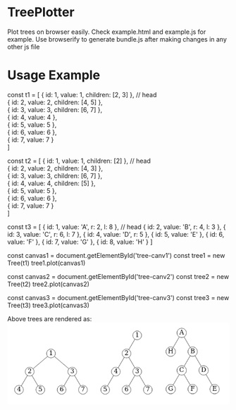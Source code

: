 # TreePlotter
Plot trees on browser easily. Check example.html and example.js for example.
Use browserify to generate bundle.js after making changes in any other js file

# Usage Example

const t1 = [
  { id: 1, value: 1, children: [2, 3] }, // head  
  { id: 2, value: 2, children: [4, 5] },  
  { id: 3, value: 3, children: [6, 7] },  
  { id: 4, value: 4 },  
  { id: 5, value: 5 },  
  { id: 6, value: 6 },  
  { id: 7, value: 7 }  
]

const t2 = [
  { id: 1, value: 1, children: [2] }, // head  
  { id: 2, value: 2, children: [4, 3] },  
  { id: 3, value: 3, children: [6, 7] },  
  { id: 4, value: 4, children: [5] },  
  { id: 5, value: 5 },  
  { id: 6, value: 6 },  
  { id: 7, value: 7 }  
]

const t3 = [
  { id: 1, value: 'A', r: 2, l: 8 }, // head
  { id: 2, value: 'B', r: 4, l: 3 },
  { id: 3, value: 'C', r: 6, l: 7 },
  { id: 4, value: 'D', r: 5 },
  { id: 5, value: 'E' },
  { id: 6, value: 'F' },
  { id: 7, value: 'G' },
  { id: 8, value: 'H' }
]

const canvas1 = document.getElementById('tree-canv1')
const tree1 = new Tree(t1)
tree1.plot(canvas1)

const canvas2 = document.getElementById('tree-canv2')
const tree2 = new Tree(t2)
tree2.plot(canvas2)

const canvas3 = document.getElementById('tree-canv3')
const tree3 = new Tree(t3)
tree3.plot(canvas3)

Above trees are rendered as:  
![alt Image](https://github.com/mdaamir151/TreePlotter/blob/main/image.png?raw=true)

